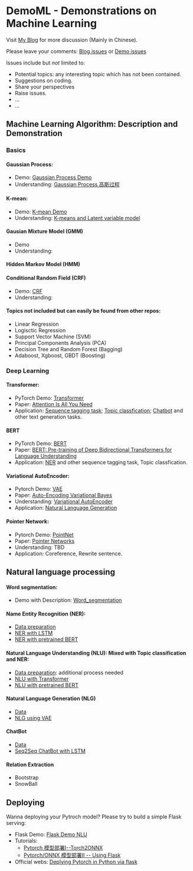 # DemoML - Demonstrations on Machine Learning

Visit [My Blog](https://shinoyuki222.github.io) for more discussion (Mainly in Chinese).

Please leave your comments: [Blog issues](https://github.com/shinoyuki222/shinoyuki222.github.io/issues) or [Demo issues](https://github.com/shinoyuki222/DemoML/issues)

Issues include but *not* limited to:
- Potential topics: any interesting topic which has not been contained.
- Suggestions on coding.
- Share your perspectives
- Raise issues.
- ...
- ...

## Machine Learning Algorithm: Description and Demonstration
### Basics
#### Gaussian Process:
- Demo: [Gaussian Process Demo](https://github.com/shinoyuki222/DemoML/tree/master/Gaussian_Process)
- Understanding: [Gaussian Process 高斯过程](https://shinoyuki222.github.io/2020/01/09/2019-01-09%20Gaussian%20Process/)

#### K-mean:
- Demo: [K-mean Demo](https://github.com/shinoyuki222/DemoML/tree/master/K-mean)
- Understanding: [K-means and Latent variable model](https://shinoyuki222.github.io/2020/04/26/2020-04-26%20K-mean/)

#### Gausian Mixture Model (GMM)
- Demo
- Understanding:

#### Hidden Markov Model (HMM)

#### Conditional Random Field (CRF)
- Demo: [CRF](https://github.com/shinoyuki222/DemoML/tree/master/CRF)
- Understanding:

#### Topics not included but can easily be found from other repos:
- Linear Regression
- Logisctic Regression
- Support Vector Machine (SVM)
- Principal Components Analysis (PCA)
- Decision Tree and Random Forest (Bagging)
- Adaboost, Xgboost, GBDT (Boosting)


### Deep Learning
#### Transformer:
- PyTorch Demo: [Transformer](https://github.com/shinoyuki222/DemoML/tree/master/Transformer)
- Paper: [Attention Is All You Need](https://arxiv.org/abs/1706.03762)
- Application: [Sequence tagging task](ner); [Topic classfication](nlu); [Chatbot](https://github.com/shinoyuki222/DemoNLP/tree/master/FreeChat) and other text generation tasks.

#### BERT
- PyTorch Demo: [BERT](https://github.com/shinoyuki222/DemoML/tree/master/BERT)
- Paper: [BERT: Pre-training of Deep Bidirectional Transformers for Language Understanding](https://arxiv.org/abs/1810.04805)
- Application: [NER](ner) and other sequence tagging task, Topic classfication.

#### Variational AutoEncoder:
- Pytorch Demo: [VAE](https://github.com/shinoyuki222/DemoML/tree/master/VAE_NLG)
- Paper: [Auto-Encoding Variational Bayes](https://arxiv.org/abs/1312.6114)
- Understanding: [Variational AutoEncoder](https://shinoyuki222.github.io/2020/05/03/2020-05-03%20VAE1/)
- Application: [Natural Language Generation](#nlg)

#### Pointer Network:
- Pytorch Demo: [PointNet](https://github.com/shinoyuki222/DemoML/tree/master/PointNet)
- Paper: [Pointer Networks](http://papers.nips.cc/paper/5866-pointer-networks.pdf)
- Understanding: TBD
- Application: Coreference, Rewrite sentence.

## Natural language processing
#### Word segmentation: 
- Demo with Description: [Word_segmentation](https://github.com/shinoyuki222/DemoML/tree/master/Word_segmentation)
 
#### <span id="ner">Name Entity Recognition (NER)</span>:
- [Data preparation](https://github.com/shinoyuki222/DemoML/tree/master/NER/NER_data)
- [NER with LSTM](https://github.com/shinoyuki222/DemoML/tree/master/NER/main_LSTM)
- [NER with pretrained BERT](https://github.com/shinoyuki222/DemoML/tree/master/NER/main_BERT)

#### <span id="nlu">Natural Language Understanding (NLU): Mixed with Topic classification and NER</span>:
- [Data preparation](https://github.com/shinoyuki222/DemoML/tree/master/NLU/data): additional process needed
- [NLU with Transformer](https://github.com/shinoyuki222/DemoML/tree/master/NLU/main_Transformer)
- [NLU with pretrained BERT](https://github.com/shinoyuki222/DemoML/tree/master/NLU/main_BERT)

#### <span id="nlg">Natural Language Generation (NLG)</span>
- [Data](https://github.com/shinoyuki222/DemoML/tree/master/VAE_NLG/data)
- [NLG using VAE](https://github.com/shinoyuki222/DemoML/tree/master/VAE_NLG)

#### <span id="cb">ChatBot</span>
- [Data](https://github.com/shinoyuki222/DemoML/tree/master/ChatBot/chatbot_data)
- [Seq2Seq ChatBot with LSTM](https://github.com/shinoyuki222/DemoML/tree/master/ChatBot)

#### Relation Extraction
- Bootstrap
- SnowBall

## Deploying
Wanna deploying your Pytroch model? Please try to build a simple Flask serving:
- Flask Demo: [Flask Demo NLU](https://github.com/shinoyuki222/Flask)
- Tutorials: 
    + [Pytorch 模型部署I--Torch2ONNX](https://shinoyuki222.github.io/2020/06/13/2020-06-13%20Pytorch_Inf/)
    + [Pytorch/ONNX 模型部署II -- Using Flask](https://shinoyuki222.github.io/2020/06/20/2020-06-20%20Flask%20deploying/)
- Official webs: [Deplying Pytorch in Python via flask](https://pytorch.org/tutorials/intermediate/flask_rest_api_tutorial.html#sphx-glr-intermediate-flask-rest-api-tutorial-py)


